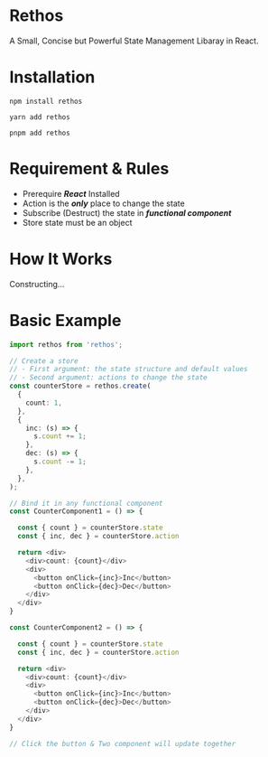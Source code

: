 # Rethos

A Small, Concise but Powerful State Management Libaray in React.

# Installation

```
npm install rethos

yarn add rethos

pnpm add rethos
```

# Requirement & Rules

* Prerequire **_React_** Installed
* Action is the **_only_** place to change the state
* Subscribe (Destruct) the state in **_functional component_**
* Store state must be an object

# How It Works

Constructing...

# Basic Example

```typescript
import rethos from 'rethos';

// Create a store
// - First argument: the state structure and default values
// - Second argument: actions to change the state
const counterStore = rethos.create(
  {
    count: 1,
  },
  {
    inc: (s) => {
      s.count += 1;
    },
    dec: (s) => {
      s.count -= 1;
    },
  },
);

// Bind it in any functional component
const CounterComponent1 = () => {

  const { count } = counterStore.state
  const { inc, dec } = counterStore.action

  return <div>
    <div>count: {count}</div>
    <div>
      <button onClick={inc}>Inc</button>
      <button onClick={dec}>Dec</button>
    </div>
  </div>
}

const CounterComponent2 = () => {

  const { count } = counterStore.state
  const { inc, dec } = counterStore.action

  return <div>
    <div>count: {count}</div>
    <div>
      <button onClick={inc}>Inc</button>
      <button onClick={dec}>Dec</button>
    </div>
  </div>
}

// Click the button & Two component will update together
```


